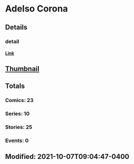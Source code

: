 # Adelso  Corona 
## Details
### detail
#### [Link](http://marvel.com/comics/creators/13677/adelso_corona?utm_campaign=apiRef&utm_source=225578a89fc76f3d20fbffda5d17a88d)
## [Thumbnail](http://i.annihil.us/u/prod/marvel/i/mg/b/40/image_not_available.jpg)
## Totals
### Comics: 23
### Series: 10
### Stories: 25
### Events: 0
## Modified: 2021-10-07T09:04:47-0400